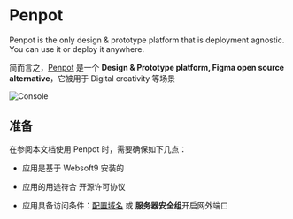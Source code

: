# Penpot

Penpot is the only design & prototype platform that is deployment agnostic. You can use it or deploy it anywhere.

简而言之，[Penpot](https://penpot.app/) 是一个 **Design & Prototype platform, Figma open source alternative**，它被用于 Digital creativity  等场景


![Console](https://libs.websoft9.com/Websoft9/DocsPicture/zh/penpot/penpot-gui-websoft9.png)


## 准备

在参阅本文档使用 Penpot 时，需要确保如下几点：

- 应用是基于 Websoft9 安装的

- 应用的用途符合 [](https://opensource.org/licenses/MPL-2.0) 开源许可协议

- 应用具备访问条件：[配置域名](./guide/appsetdomain) 或 **服务器安全组**开启网外端口